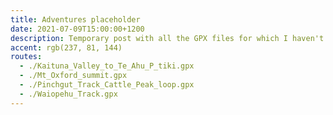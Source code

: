 ```yaml
---
title: Adventures placeholder
date: 2021-07-09T15:00:00+1200
description: Temporary post with all the GPX files for which I haven't written trip reports
accent: rgb(237, 81, 144)
routes:
  - ./Kaituna_Valley_to_Te_Ahu_P_tiki.gpx
  - ./Mt_Oxford_summit.gpx
  - ./Pinchgut_Track_Cattle_Peak_loop.gpx
  - ./Waiopehu_Track.gpx
---
```

